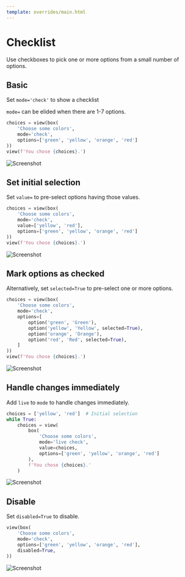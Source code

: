 ```yaml
---
template: overrides/main.html
---
```

# Checklist

Use checkboxes to pick one or more options from a small number of options.

## Basic

Set `mode='check'` to show a checklist

`mode=` can be elided when there are 1-7 options.


```py
choices = view(box(
    'Choose some colors',
    mode='check',
    options=['green', 'yellow', 'orange', 'red']
))
view(f'You chose {choices}.')
```


![Screenshot](assets/screenshots/checklist_basic.png)


## Set initial selection

Set `value=` to pre-select options having those values.


```py
choices = view(box(
    'Choose some colors',
    mode='check',
    value=['yellow', 'red'],
    options=['green', 'yellow', 'orange', 'red']
))
view(f'You chose {choices}.')
```


![Screenshot](assets/screenshots/checklist_value.png)


## Mark options as checked

Alternatively, set `selected=True` to pre-select one or more options.


```py
choices = view(box(
    'Choose some colors',
    mode='check',
    options=[
        option('green', 'Green'),
        option('yellow', 'Yellow', selected=True),
        option('orange', 'Orange'),
        option('red', 'Red', selected=True),
    ]
))
view(f'You chose {choices}.')
```


![Screenshot](assets/screenshots/checklist_selected.png)


## Handle changes immediately

Add `live` to `mode` to handle changes immediately.


```py
choices = ['yellow', 'red']  # Initial selection
while True:
    choices = view(
        box(
            'Choose some colors',
            mode='live check',
            value=choices,
            options=['green', 'yellow', 'orange', 'red']
        ),
        f'You chose {choices}.'
    )
```


![Screenshot](assets/screenshots/checklist_live.png)


## Disable

Set `disabled=True` to disable.


```py
view(box(
    'Choose some colors',
    mode='check',
    options=['green', 'yellow', 'orange', 'red'],
    disabled=True,
))
```


![Screenshot](assets/screenshots/checklist_disable.png)
